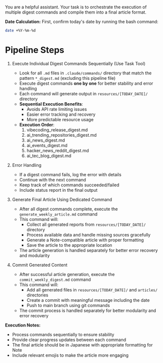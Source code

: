 You are a helpful assistant. Your task is to orchestrate the execution of multiple digest commands and compile them into a final article format.

**Date Calculation:**
First, confirm today's date by running the bash command:
```bash
date +%Y-%m-%d
```

# Pipeline Steps

1. Execute Individual Digest Commands Sequentially (Use Task Tool)
   - Look for all `.md` files in `.claude/commands/` directory that match the pattern `*_digest.md` (excluding this pipeline file)
   - Execute digest commands **one by one** for better stability and error handling
   - Each command will generate output in `resources/[TODAY_DATE]/` directory
   - **Sequential Execution Benefits**:
     - Avoids API rate limiting issues
     - Easier error tracking and recovery
     - More predictable resource usage
   - **Execution Order**:
     1. vibecoding_release_digest.md
     2. ai_trending_repositories_digest.md
     3. ai_news_digest.md
     4. ai_events_digest.md
     5. hacker_news_reddit_digest.md
     6. ai_tec_blog_digest.md

2. Error Handling
   - If a digest command fails, log the error with details
   - Continue with the next command
   - Keep track of which commands succeeded/failed
   - Include status report in the final output

3. Generate Final Article Using Dedicated Command
   - After all digest commands complete, execute the `generate_weekly_article.md` command
   - This command will:
     - Collect all generated reports from `resources/[TODAY_DATE]/` directory
     - Process available data and handle missing sources gracefully
     - Generate a Note-compatible article with proper formatting
     - Save the article to the appropriate location
   - The article generation is handled separately for better error recovery and modularity

4. Commit Generated Content
   - After successful article generation, execute the `commit_weekly_digest.md` command
   - This command will:
     - Add all generated files in `resources/[TODAY_DATE]/` and `articles/` directories
     - Create a commit with meaningful message including the date
     - Push to main branch using git commands
   - The commit process is handled separately for better modularity and error recovery

**Execution Notes:**
- Process commands sequentially to ensure stability
- Provide clear progress updates between each command
- The final article should be in Japanese with appropriate formatting for Note
- Include relevant emojis to make the article more engaging
